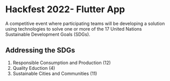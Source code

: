 # Hackfest 2022- Flutter App
A competitive event where participating teams will be developing a solution using technologies to solve one or more of the 17 United Nations Sustainable Development Goals (SDGs). 

## Addressing the SDGs
1. Responsible Consumption and Production (12)
2. Quality Eduction (4)
3. Sustainable Cities and Communities (11)
